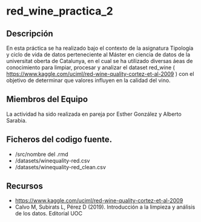 # red_wine_practica_2


## Descripción

En esta práctica se ha realizado bajo el contexto de la asignatura Tipología y ciclo de vida de datos perteneciente al Máster en ciencia de datos de la universitat oberta de Catalunya, en el cual se ha utilizado diversas áeas de conocimiento  para limpiar, procesar y analizar el dataset red_wine ( https://www.kaggle.com/uciml/red-wine-quality-cortez-et-al-2009 ) con el objetivo de determinar que valores influyen en la calidad del vino.


## Miembros del Equipo
La actividad ha sido realizada en pareja por Esther González y Alberto Sarabia.


## Ficheros del codigo fuente.

* /src/nombre del .rmd
* /datasets/winequality-red.csv
* /datasets/winequality-red_clean.csv

## Recursos

 * https://www.kaggle.com/uciml/red-wine-quality-cortez-et-al-2009
 * Calvo M, Subirats L, Pérez D (2019). Introducción a la limpieza y análisis de los datos. Editorial UOC
